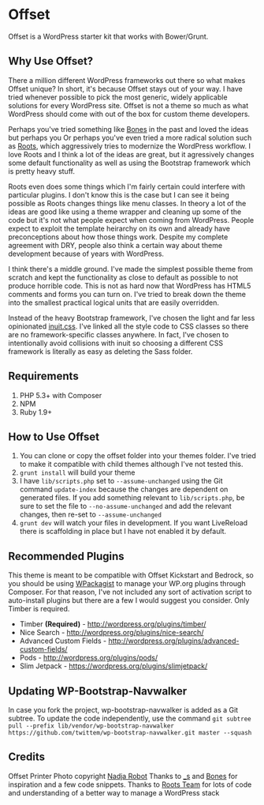# Offset

Offset is a WordPress starter kit that works with Bower/Grunt.

## Why Use Offset?

There a million different WordPress frameworks out there so what makes Offset unique? In short, it's because Offset stays out of your way. I have tried whenever possible to pick the most generic, widely applicable solutions for every WordPress site. Offset is not a theme so much as what WordPress should come with out of the box for custom theme developers.

Perhaps you've tried something like [Bones](http://themble.com/bones/) in the past and loved the ideas but perhaps you  Or perhaps you've even tried a more radical solution such as [Roots](http://roots.io/), which aggressively tries to modernize the WordPress workflow. I love Roots and I think a lot of the ideas are great, but it agressively changes some default functionality as well as using the Bootstrap framework which is pretty heavy stuff.

Roots even does some things which I'm fairly certain could interfere with particular plugins. I don't know this is the case but I can see it being possible as Roots changes things like menu classes. In theory a lot of the ideas are good like using a theme wrapper and cleaning up some of the code but it's not what people expect when coming from WordPress. People expect to exploit the template heirarchy on its own and already have preconceptions about how those things work. Despite my complete agreement with DRY, people also think a certain way about theme development because of years with WordPress.

I think there's a middle ground. I've made the simplest possible theme from scratch and kept the functionality as close to default as possible to not produce horrible code. This is not as hard now that WordPress has HTML5 comments and forms you can turn on. I've tried to break down the theme into the smallest practical logical units that are easily overridden.

Instead of the heavy Bootstrap framework, I've chosen the light and far less opinionated [inuit.css](http://inuitcss.com). I've linked all the style code to CSS classes so there are no framework-specific classes anywhere. In fact, I've chosen to intentionally avoid collisions with inuit so choosing a different CSS framework is literally as easy as deleting the Sass folder.

## Requirements

1. PHP 5.3+ with Composer
2. NPM
3. Ruby 1.9+

## How to Use Offset

1. You can clone or copy the offset folder into your themes folder. I've tried to make it compatible with child themes although I've not tested this.
2. `grunt install` will build your theme
3. I have `lib/scripts.php` set to `--assume-unchanged` using the Git command `update-index` because the changes are dependent on generated files. If you add something relevant to `lib/scripts.php`, be sure to set the file to `--no-assume-unchanged` and add the relevant changes, then re-set to `--assume-unchanged`
4. `grunt dev` will watch your files in development. If you want LiveReload there is scaffolding in place but I have not enabled it by default.

## Recommended Plugins

This theme is meant to be compatible with Offset Kickstart and Bedrock, so you should be using [WPackagist](http://wpackagist.org) to manage your WP.org plugins through Composer. For that reason, I've not included any sort of activation script to auto-install plugins but there are a few I would suggest you consider. Only Timber is required.

* Timber **(Required)** - <http://wordpress.org/plugins/timber/>
* Nice Search - <http://wordpress.org/plugins/nice-search/>
* Advanced Custom Fields - <http://wordpress.org/plugins/advanced-custom-fields/>
* Pods - <http://wordpress.org/plugins/pods/>
* Slim Jetpack - <https://wordpress.org/plugins/slimjetpack/>

## Updating WP-Bootstrap-Navwalker

In case you fork the project, wp-bootstrap-navwalker is added as a Git subtree. To update the code independently, use the command `git subtree pull --prefix lib/vendor/wp-bootstrap-navwalker https://github.com/twittem/wp-bootstrap-navwalker.git master --squash`

## Credits

Offset Printer Photo copyright [Nadja Robot](https://secure.flickr.com/photos/nadja_robot/2490910807/)
Thanks to [_s](http://underscores.me/) and [Bones](http://themble.com/bones/) for inspiration and a few code snippets.
Thanks to [Roots Team](http://roots.io/) for lots of code and understanding of a better way to manage a WordPress stack
